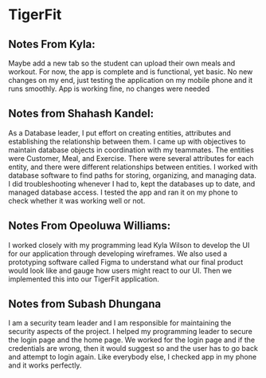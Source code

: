 # TigerFit
## Notes From Kyla:
  Maybe add a new tab so the student can upload their own meals and workout. For now, the app is complete and is functional, yet basic.
  No new changes on my end, just testing the application on my mobile phone and it runs smoothly. App is working fine, no changes were needed
## Notes from Shahash Kandel:
  As a Database leader, I put effort on creating entities, attributes and establishing the relationship between them. I came up with objectives to maintain database objects in coordination with my teammates. The entities were Customer, Meal, and Exercise. There were several attributes for each entity, and there were different relationships between entities. I worked with database software to find paths for storing, organizing, and managing data. I did troubleshooting whenever I had to, kept the databases up to date, and managed database access. I tested the app and ran it on my phone to check whether it was working well or not.
## Notes From Opeoluwa Williams:
  I worked closely with my programming lead Kyla Wilson to develop the UI for our application through developing wireframes. We also used a prototyping software called Figma to understand what our final product would look like and gauge how users might react to our UI. Then we implemented this into our TigerFit application.
## Notes from Subash Dhungana
I am a security team leader and I am responsible for maintaining the security aspects of the project. I helped my programming leader to secure the login page and the home page. We worked for the login page and if the credentials are wrong, then it would suggest so and the user has to go back and attempt to login again. Like everybody else, I checked app in my phone and it works perfectly.
